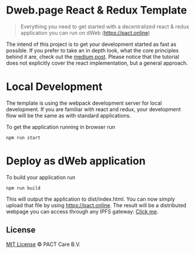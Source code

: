 # Dweb.page React & Redux Template

> Everything you need to get started with a decentralized react & redux application you can run on dWeb (https://pact.online)

The intend of this project is to get your development started as fast as possible. If you prefer to take an in depth look, what the core principles behind it are, check out the [medium post](https://blog.florence.chat/tutorial-how-to-build-a-completely-free-dapp-11a4ddf5959c). Please notice that the tutorial does not explicitly cover the react implementation, but a general approach.

# Local Development
The template is using the webpack development server for local development. If you are familiar with react and redux, your development flow will be the same as with standard applications.

To get the application running in browser run
```
npm run start
```


# Deploy as dWeb application
To build your application run
```
npm run build
```

This will output the application to dist/index.html. You can now simply upload that file by using https://pact.online. The result will be a distributed webpage you can access through any IPFS gateway: [Click me](https://pactcare.online/ipfs/QmUKeneFnubSzJmmq347mcZugxaeWqadkZMSjGhRJjT6z9).

## License

[MIT License](https://github.com/PACTCare/Dweb.React/blob/master/LICENSE) © PACT Care B.V.